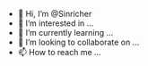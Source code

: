 - 👋 Hi, I’m @Sinricher
- 👀 I’m interested in ...
- 🌱 I’m currently learning ...
- 💞️ I’m looking to collaborate on ...
- 📫 How to reach me ...

<!---
Sinricher/Sinricher is a ✨ special ✨ repository because its `README.md` (this file) appears on your GitHub profile.
You can click the Preview link to take a look at your changes.
--->
